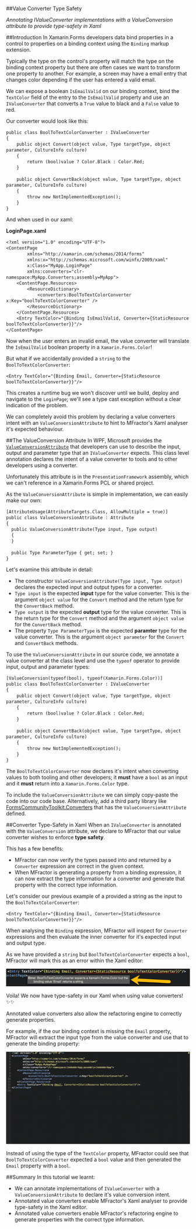 ##Value Converter Type Safety

*Annotating IValueConverter implementations with a ValueConversion attribute to provide type-safety in Xaml*

##Introduction
In Xamarin.Forms developers data bind properties in a control to properties on a binding context using the `Binding` markup extension.

Typically the type on the control's property will match the type on the binding context property but there are often cases we want to transform one property to another. For example, a screen may have a email entry that changes color depending if the user has entered a valid email.

We can expose a boolean `IsEmailValid` on our binding context, bind the `TextColor` field of the entry to the `IsEmailValid` property and use an `IValueConverter` that converts a `True` value to black and a `False` value to red.

Our converter would look like this:

```
public class BoolToTextColorConverter : IValueConverter
{
    public object Convert(object value, Type targetType, object parameter, CultureInfo culture)
    {
        return (bool)value ? Color.Black : Color.Red;
    }

    public object ConvertBack(object value, Type targetType, object parameter, CultureInfo culture)
    {
        throw new NotImplementedException();
    }
}
```

And when used in our xaml:

**LoginPage.xaml**
```
<?xml version="1.0" encoding="UTF-8"?>
<ContentPage
		xmlns="http://xamarin.com/schemas/2014/forms"
		xmlns:x="http://schemas.microsoft.com/winfx/2009/xaml"
		x:Class="MyApp.LoginPage"
		xmlns:converters="clr-namespace:MyApp.Converters;assembly=MyApp">
	<ContentPage.Resources>
		<ResourceDictionary>
			<converters:BoolToTextColorConverter x:Key="boolToTextColorConverter" />
		</ResourceDictionary>
	</ContentPage.Resources>
	<Entry TextColor="{Binding IsEmailValid, Converter={StaticResource boolToTextColorConverter}}"/>
</ContentPage>
```

Now when the user enters an invalid email, the value converter will translate the `IsEmailValid` boolean property in a `Xamarin.Forms.Color`!

But what if we accidentally provided a `string` to the `BoolToTextColorConverter`:

```
<Entry TextColor="{Binding Email, Converter={StaticResource boolToTextColorConverter}}"/>
```

This creates a runtime bug we won't discover until we build, deploy and navigate to the `LoginPage`; we'll see a type cast exception without a clear indication of the problem.

We can completely avoid this problem by declaring a value converters intent with an `ValueConversionAttribute` to hint to MFractor's Xaml analyser it's expected behaviour.

##The ValueConversion Attribute
In WPF, Microsoft provides the [`ValueConversionAttribute`](https://msdn.microsoft.com/en-us/library/system.windows.data.valueconversionattribute(v=vs.110).aspx) that developers can use to describe the input, output and parameter type that an `IValueConverter` expects. This class level annotation declares the intent of a value converter to tools and to other developers using a converter.

Unfortunately this attribute is in the `PresentationFramework` assembly, which we can't reference in a Xamarin.Forms PCL or shared project.

As the `ValueConversionAttribute` is simple in implementation, we can easily make our own:

```
[AttributeUsage(AttributeTargets.Class, AllowMultiple = true)]
public class ValueConversionAttribute : Attribute
{
  public ValueConversionAttribute(Type input, Type output)
  {
  }

  public Type ParameterType { get; set; }
}
```

Let's examine this attribute in detail:

 * The constructor `ValueConversionAttribute(Type input, Type output)` declares the expected input and output types for a converter.
 * `Type input` is the expected **input** type for the value converter. This is the argument `object value` for the `Convert` method and the return type for the `ConvertBack` method.
 * `Type output` is the expected **output** type for the value converter. This is the return type for the `Convert` method and the argument `object value` for the `ConvertBack` method.
 * The property `Type ParameterType` is the expected **paramter** type for the value converter. This is the argument `object parameter` for the `Convert` and `ConvertBack` methods.

To use the `ValueConversionAttribute` in our source code, we annotate a value converter at the class level and use the `typeof` operator to provide input, output and parameter types:

```
[ValueConversion(typeof(bool), typeof(Xamarin.Forms.Color))]
public class BoolToTextColorConverter : IValueConverter
{
    public object Convert(object value, Type targetType, object parameter, CultureInfo culture)
    {
        return (bool)value ? Color.Black : Color.Red;
    }

    public object ConvertBack(object value, Type targetType, object parameter, CultureInfo culture)
    {
        throw new NotImplementedException();
    }
}
```

The `BoolToTextColorConverter` now declares it's intent when converting values to both tooling and other developers; it **must** have a `bool` as an input and it **must** return into a `Xamarin.Forms.Color` type.

To include the `ValueConversionAttribute` we can simply copy-paste the code into our code base. Alternatively, add a third party library like [FormsCommunityToolkit.Converters](https://github.com/FormsCommunityToolkit/Converters) that has the `ValueConversionAttribute` defined.

##Converter Type-Safety in Xaml
When an `IValueConverter` is annotated with the `ValueConversion` attribute, we declare to MFractor that our value converter wishes to enforce **type safety**.

This has a few benefits:

 * MFractor can now verify the types passed into and returned by a `Converter` expression are correct in the given context.
 * When MFractor is generating a property from a binding expression, it can now extract the type information for a converter and generate that property with the correct type information.

Let's consider our previous example of a provided a string as the input to the `BoolToTextColorConverter`:

```
<Entry TextColor="{Binding Email, Converter={StaticResource boolToTextColorConverter}}"/>
```

When analysing the `Binding` expression, MFractor will inspect for `Converter` expressions and then evaluate the inner converter for it's expected input and output type.

As we have provided a `string` but `BoolToTextColorConverter` expects a `bool`, MFractor will mark this as an error within the Xaml editor:

![Value conversion warning](/img/tutorials/value-converter-type-safety/value-conversion-warning.png)

Voila! We now have type-safety in our Xaml when using value converters! ✨✨

Annotated value converters also allow the refactoring engine to correctly generate properties.

For example, if the our binding context is missing the `Email` property, MFractor will extract the input type from the value converter and use that to generate the binding property:


![Generating a binding with a value converter](/img/tutorials/value-converter-type-safety/generate-binding.gif)

Instead of using the type of the `TextColor` property, MFractor could see that `BoolToTextColorConverter` expected a `bool` value and then generated the `Email` property with a `bool`.

##Summary
In this tutorial we learnt:

 * We can annotate implementations of `IValueConverter` with a `ValueConversionAttribute` to declare it's value conversion intent.
 * Annotated value converters enable MFractor's Xaml analyser to provide type-safety in the Xaml editor.
 * Annotated value converters enable MFractor's refactoring engine to generate properties with the correct type information.
